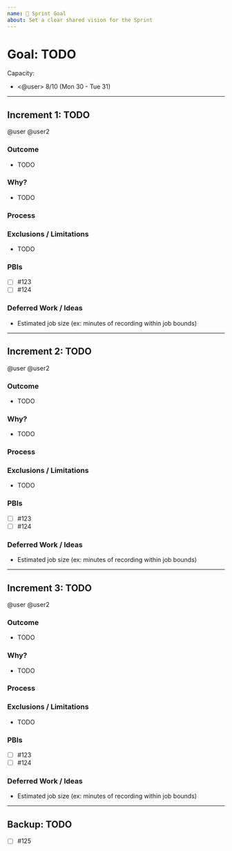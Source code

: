 ```yaml
---
name: 🎯 Sprint Goal
about: Set a clear shared vision for the Sprint
---
```


# Goal: TODO

Capacity:
- <@user> 8/10 (Mon 30 - Tue 31)

-----

## Increment 1: TODO
@user @user2 <!-- Who are the main people working on this? -->

### Outcome

<!-- What can the user do once this is delivered? -->

- TODO

### Why?

<!-- List/explain benefits -->

- TODO

### Process

<!-- Description, images, links showing how the feature works -->

### Exclusions / Limitations

<!-- Be clear about what is not needed / will be done later -->

- TODO

### PBIs

<!-- List related PBIs -->

- [ ] #123
- [ ] #124

### Deferred Work / Ideas

- Estimated job size (ex: minutes of recording within job bounds)

-----

## Increment 2: TODO
@user @user2 <!-- Who are the main people working on this? -->

### Outcome

<!-- What can the user do once this is delivered? -->

- TODO

### Why?

<!-- List/explain benefits -->

- TODO

### Process

<!-- Description, images, links showing how the feature works -->

### Exclusions / Limitations

<!-- Be clear about what is not needed / will be done later -->

- TODO

### PBIs

<!-- List related PBIs -->

- [ ] #123
- [ ] #124

### Deferred Work / Ideas

- Estimated job size (ex: minutes of recording within job bounds)

-----

## Increment 3: TODO
@user @user2 <!-- Who are the main people working on this? -->

### Outcome

<!-- What can the user do once this is delivered? -->

- TODO

### Why?

<!-- List/explain benefits -->

- TODO

### Process

<!-- Description, images, links showing how the feature works -->

### Exclusions / Limitations

<!-- Be clear about what is not needed / will be done later -->

- TODO

### PBIs

<!-- List related PBIs -->

- [ ] #123
- [ ] #124

### Deferred Work / Ideas

- Estimated job size (ex: minutes of recording within job bounds)

-----

<!-- Buffer of suggested PBIs to pick up when finished / blocked -->

## Backup: TODO

- [ ] #125
